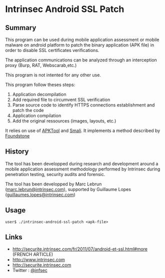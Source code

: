 # Intrinsec Android SSL Patch #

## Summary ##

This program can be used during mobile application assessment or mobile malware on android platform to patch the binary application (APK file) in order to disable SSL certificates verifications.

The application communications can be analyzed through an interception proxy (Burp, RAT, Webscarab,etc.)

This program is not intented for any other use.

This program follow theses steps:
  1. Application decompilation
  1. Add required file to circumvent SSL verification
  1. Parse source code to identify HTTPS connections establishment and patch the code
  1. Application compilation
  1. Add the original ressources (images, layouts, etc.)

It relies on use of [APKTool](http://code.google.com/p/android-apktool/) and [Smali](http://code.google.com/p/smali/).
It implements a method described by [Foundstone](https://secure.mcafee.com/us/resources/white-papers/wp-defeating-ssl-cert-validation.pdf)


## History ##

The tool has been developped during research and development around a mobile application assessment methodology performed by Intrinsec during penetration testing, security audits and forensic.

The tool has been developped by Marc Lebrun (marc.lebrun@intrinsec.com), supported by Guillaume Lopes (guillaumes.lopes@intrinsec.com)

## Usage ##
```
user$ ./intrinsec-android-ssl-patch <apk-file>
```
## Links ##
  * http://securite.intrinsec.com/fr/2011/07/android-et-ssl.html#more (FRENCH ARTICLE)
  * http://www.intrinsec.com
  * http://securite.intrinsec.com
  * Twitter : [@infsec](http://twitter.com/#!/infsec)